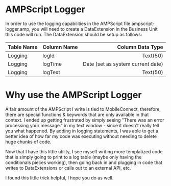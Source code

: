 # AMPScript Logger

In order to use the logging capabilities in the AMPScript file ampscript-logger.amp, you will need to create a DataExtension in the Business Unit this code will run. The DataExtension should be setup as follows:

| Table Name | Column Name | Column Data Type|
| -----------|:------------| ---------------:|
| Logging | logId | Text(50) |
| Logging | logTime | Date (set as system current date)|
| Logging | logText | Text(50) | 

# Why use the AMPScript Logger

A fair amount of the AMPScript I write is tied to MobileConnect, therefore, there are special functions & keywords that are only available in that context. I ended up getting frustrated by simply seeing "There was an error processing your message." in my text window - since it doesn't really tell you what happened. By adding in logging statements, I was able to get a better idea of how far my code was executing without needing to delete huge chunks of code. 

Now that I have this little utility, I see myself writing more templatized code that is simply going to print to a log table (maybe only having the conditionals pieces working), then going back in and plugging in code that writes to DataExtensions or calls out to an external API, etc. 

I found this little trick helpful, I hope you do as well.
 
